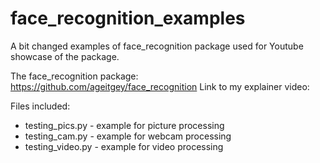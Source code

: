 # face_recognition_examples
A bit changed examples of face_recognition package used for Youtube showcase of the package.

The face_recognition package: https://github.com/ageitgey/face_recognition
Link to my explainer video: 

Files included:
* testing_pics.py - example for picture processing
* testing_cam.py - example for webcam processing
* testing_video.py - example for video processing
